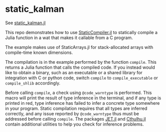 # static_kalman
See [static_kalman.jl](https://github.com/baggepinnen/static_kalman/blob/main/static_kalman.jl)

This repo demonstrates how to use [StaticCompiler.jl](https://github.com/tshort/StaticCompiler.jl) to statically compile a Julia function in a wat that makes it callable from a C program.

The example makes use of StaticArrays.jl for stack-allocated arrays with compile-time known dimensions.

The compilation is in the example performed by the function `compile`. This returns a Julia function that calls the compiled code. If you instead would like to obtain a binary, such as an executable or a shared library for integration with C or python code, switch `compile` to `compile_executable` or `compile_shlib` accordingly.

Before calling `compile`, a check using `@code_warntype` is performed. This macro will print the result of type inference in the terminal, and if any type is printed in red, type inference has failed to infer a concrete type somewhere in your program. Static compilation requires that all types are inferred correctly, and any issue reported by `@code_warntype` thus must be addressed before calling `compile`. The packages [JET.jl](https://github.com/aviatesk/JET.jl) and [Cthulhu.jl](https://github.com/JuliaDebug/Cthulhu.jl) contain additional utilities to help you check for inference problems.